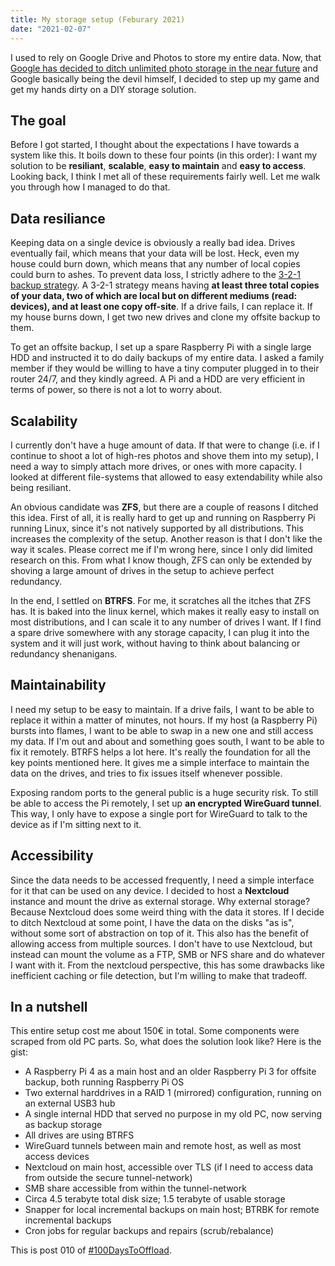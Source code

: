 ```yaml
---
title: My storage setup (Feburary 2021)
date: "2021-02-07"
---
```


I used to rely on Google Drive and Photos to store my entire data. Now, that [Google has decided to ditch unlimited photo storage in the near future](https://blog.google/products/photos/storage-changes/) and Google basically being the devil himself, I decided to step up my game and get my hands dirty on a DIY storage solution.

## The goal

Before I got started, I thought about the expectations I have towards a system like this. It boils down to these four points (in this order): I want my solution to be **resiliant**, **scalable**, **easy to maintain** and **easy to access**. Looking back, I think I met all of these requirements fairly well. Let me walk you through how I managed to do that.

## Data resiliance

Keeping data on a single device is obviously a really bad idea. Drives eventually fail, which means that your data will be lost. Heck, even my house could burn down, which means that any number of local copies could burn to ashes. To prevent data loss, I strictly adhere to the [3-2-1 backup strategy](https://www.backblaze.com/blog/the-3-2-1-backup-strategy/). A 3-2-1 strategy means having **at least three total copies of your data, two of which are local but on different mediums (read: devices), and at least one copy off-site**. If a drive fails, I can replace it. If my house burns down, I get two new drives and clone my offsite backup to them.

To get an offsite backup, I set up a spare Raspberry Pi with a single large HDD and instructed it to do daily backups of my entire data. I asked a family member if they would be willing to have a tiny computer plugged in to their router 24/7, and they kindly agreed. A Pi and a HDD are very efficient in terms of power, so there is not a lot to worry about.

## Scalability

I currently don't have a huge amount of data. If that were to change (i.e. if I continue to shoot a lot of high-res photos and shove them into my setup), I need a way to simply attach more drives, or ones with more capacity. I looked at different file-systems that allowed to easy extendability while also being resiliant.

An obvious candidate was **ZFS**, but there are a couple of reasons I ditched this idea. First of all, it is really hard to get up and running on Raspberry Pi running Linux, since it's not natively supported by all distributions. This increases the complexity of the setup. Another reason is that I don't like the way it scales. Please correct me if I'm wrong here, since I only did limited research on this. From what I know though, ZFS can only be extended by shoving a large amount of drives in the setup to achieve perfect redundancy.

In the end, I settled on **BTRFS**. For me, it scratches all the itches that ZFS has. It is baked into the linux kernel, which makes it really easy to install on most distributions, and I can scale it to any number of drives I want. If I find a spare drive somewhere with any storage capacity, I can plug it into the system and it will just work, without having to think about balancing or redundancy shenanigans.

## Maintainability

I need my setup to be easy to maintain. If a drive fails, I want to be able to replace it within a matter of minutes, not hours. If my host (a Raspberry Pi) bursts into flames, I want to be able to swap in a new one and still access my data. If I'm out and about and something goes south, I want to be able to fix it remotely. BTRFS helps a lot here. It's really the foundation for all the key points mentioned here. It gives me a simple interface to maintain the data on the drives, and tries to fix issues itself whenever possible.

Exposing random ports to the general public is a huge security risk. To still be able to access the Pi remotely, I set up **an encrypted WireGuard tunnel**. This way, I only have to expose a single port for WireGuard to talk to the device as if I'm sitting next to it.

## Accessibility

Since the data needs to be accessed frequently, I need a simple interface for it that can be used on any device. I decided to host a **Nextcloud** instance and mount the drive as external storage. Why external storage? Because Nextcloud does some weird thing with the data it stores. If I decide to ditch Nextcloud at some point, I have the data on the disks "as is", without some sort of abstraction on top of it. This also has the benefit of allowing access from multiple sources. I don't have to use Nextcloud, but instead can mount the volume as a FTP, SMB or NFS share and do whatever I want with it. From the nextcloud perspective, this has some drawbacks like inefficient caching or file detection, but I'm willing to make that tradeoff.

## In a nutshell

This entire setup cost me about 150€ in total. Some components were scraped from old PC parts. So, what does the solution look like? Here is the gist:

- A Raspberry Pi 4 as a main host and an older Raspberry Pi 3 for offsite backup, both running Raspberry Pi OS
- Two external harddrives in a RAID 1 (mirrored) configuration, running on an external USB3 hub
- A single internal HDD that served no purpose in my old PC, now serving as backup storage
- All drives are using BTRFS
- WireGuard tunnels between main and remote host, as well as most access devices
- Nextcloud on main host, accessible over TLS (if I need to access data from outside the secure tunnel-network)
- SMB share accessible from within the tunnel-network
- Circa 4.5 terabyte total disk size; 1.5 terabyte of usable storage
- Snapper for local incremental backups on main host; BTRBK for remote incremental backups
- Cron jobs for regular backups and repairs (scrub/rebalance)

This is post 010 of [#100DaysToOffload](https://100daystooffload.com/).
